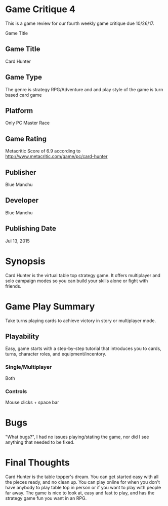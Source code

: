 # Game Critique 4
This is a game review for our fourth weekly game critique due 10/26/17.

Game Title

## Game Title
Card Hunter

## Game Type
The genre is strategy RPG/Adventure and and play style of the game is turn based 
card game

## Platform
Only PC Master Race

## Game Rating
Metacritic Score of 6.9 according to http://www.metacritic.com/game/pc/card-hunter

## Publisher
Blue Manchu

## Developer
Blue Manchu

## Publishing Date
Jul 13, 2015

# Synopsis
Card Hunter is the virtual table top strategy game. It offers multiplayer and solo 
campaign modes so you can build your skills alone or fight with friends.

# Game Play Summary
Take turns playing cards to achieve victory in story or multiplayer mode.

## Playability
Easy, game starts with a step-by-step tutorial that introduces you to cards, turns, 
character roles, and equipment/incentory.

### Single/Multiplayer
Both

### Controls
Mouse clicks + space bar

# Bugs
"What bugs?", I had no issues playing/stating the game, nor did I see anything that needed to be fixed.

# Final Thoughts
Card Hunter is the table topper's dream. You can get started easy with all the pieces ready, and no clean up. 
You can play online for when you don't have anybody to play table top in person or if you want to play with 
people far away. The game is nice to look at, easy and fast to play, and has the strategy game fun you want in an RPG.
